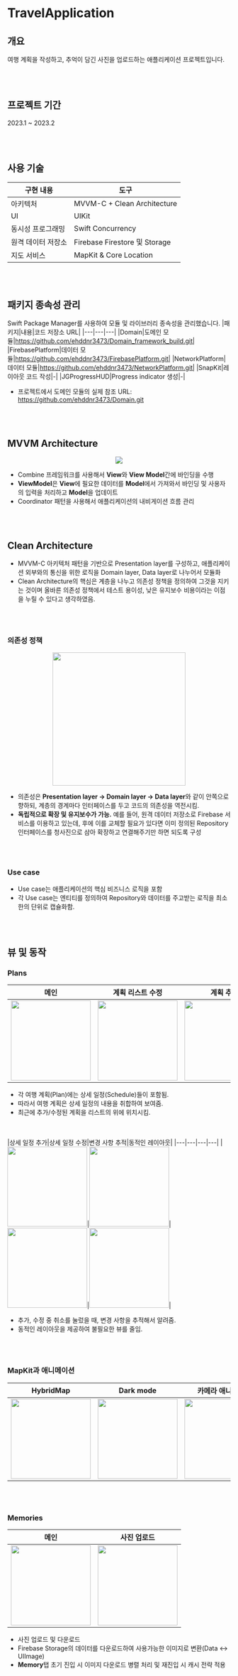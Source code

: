 # TravelApplication

## 개요
여행 계획을 작성하고, 추억이 담긴 사진을 업로드하는 애플리케이션 프로젝트입니다.


<br></br>
## 프로젝트 기간
2023.1 ~ 2023.2


<br></br>
## 사용 기술
|구현 내용|도구|
|---|---|
|아키텍처|MVVM-C + Clean Architecture|
|UI|UIKit|
|동시성 프로그래밍|Swift Concurrency|
|원격 데이터 저장소|Firebase Firestore 및 Storage|
|지도 서비스|MapKit & Core Location|



<br></br>
## 패키지 종속성 관리
Swift Package Manager를 사용하여 모듈 및 라이브러리 종속성을 관리했습니다.
|패키지|내용|코드 저장소 URL|
|---|---|---|
|Domain|도메인 모듈|https://github.com/ehddnr3473/Domain_framework_build.git|
|FirebasePlatform|데이터 모듈|https://github.com/ehddnr3473/FirebasePlatform.git|
|NetworkPlatform|데이터 모듈|https://github.com/ehddnr3473/NetworkPlatform.git|
|SnapKit|레이아웃 코드 작성|-|
|JGProgressHUD|Progress indicator 생성|-|

* 프로젝트에서 도메인 모듈의 실제 참조 URL: https://github.com/ehddnr3473/Domain.git



<br></br>
## MVVM Architecture
<p align="center">
 <img src="/Document/MVVM.png">
</p>

- Combine 프레임워크를 사용해서 **View**와 **View Model**간에 바인딩을 수행
- **ViewModel**은 **View**에 필요한 데이터를 **Model**에서 가져와서 바인딩 및 사용자의 입력을 처리하고 **Model**을 업데이트
- Coordinator 패턴을 사용해서 애플리케이션의 내비게이션 흐름 관리

<br></br>
## Clean Architecture

- MVVM-C 아키텍처 패턴을 기반으로 Presentation layer를 구성하고, 애플리케이션 외부와의 통신을 위한 로직을 Domain layer, Data layer로 나누어서 모듈화
- Clean Architecture의 핵심은 계층을 나누고 의존성 정책을 정의하여 그것을 지키는 것이며 올바른 의존성 정책에서 테스트 용이성, 낮은 유지보수 비용이라는 이점을 누릴 수 있다고 생각하였음.


<br></br>
### 의존성 정책
<p align="center">
 <img src="/Document/Dependency policy.png" height=300>
</p>

- 의존성은 **Presentation layer -> Domain layer -> Data layer**와 같이 안쪽으로 향하되, 계층의 경계마다 인터페이스를 두고 코드의 의존성을 역전시킴.
- **독립적으로 확장 및 유지보수가 가능.** 예를 들어, 원격 데이터 저장소로 Firebase 서비스를 이용하고 있는데, 후에 이를 교체할 필요가 있다면 이미 정의된 Repository 인터페이스를 청사진으로 삼아 확장하고 연결해주기만 하면 되도록 구성


<br></br>
### Use case

- Use case는 애플리케이션의 핵심 비즈니스 로직을 포함
- 각 Use case는 엔티티를 정의하여 Repository와 데이터를 주고받는 로직을 최소한의 단위로 캡슐화함.


<br></br>
## 뷰 및 동작
### Plans
|메인|계획 리스트 수정|계획 추가|계획 수정|
|---|---|---|---|
|<image src="Document/plansList.png" width="180">|<image src="Document/editPlansList.gif" width="180">|<image src="Document/newPlan.png" width="180">|<image src="Document/editPlan.png" width="180">|

- 각 여행 계획(Plan)에는 상세 일정(Schedule)들이 포함됨.
- 따라서 여행 계획은 상세 일정의 내용을 취합하여 보여줌.
- 최근에 추가/수정된 계획을 리스트의 위에 위치시킴.


<br></br>
|상세 일정 추가|상세 일정 수정|변경 사항 추적|동적인 레이아웃|
|---|---|---|---|
|<image src="Document/newSchedule.png" width="180">|<image src="Document/editSchedule.png" width="180">|<image src="Document/tracking.png" width="180">|<image src="Document/dynamicLayout.gif" width="180">|

- 추가, 수정 중 취소를 눌렀을 때, 변경 사항을 추적해서 알려줌.
- 동적인 레이아웃을 제공하여 불필요한 뷰를 줄임.


<br></br>
### MapKit과 애니메이션
|HybridMap|Dark mode|카메라 애니메이션|상세 일정 순서 수정|
|---|---|---|---|
|<image src="Document/MKHybridMapConfiguration.png" width="180">|<image src="Document/darkmode.png" width="180">|<image src="Document/nextAnimation.gif" width="180">|<image src="Document/editOrder.gif" width="180">|


<br></br>
### Memories
|메인|사진 업로드|
|---|---|
|<img src="Document/memoriesList.gif" width="180">|<img src="Document/uploadMemory.gif" width="180">|

- 사진 업로드 및 다운로드
- Firebase Storage의 데이터를 다운로드하여 사용가능한 이미지로 변환(Data <-> UIImage)
- **Memory**탭 초기 진입 시 이미지 다운로드 병렬 처리 및 재진입 시 캐시 전략 적용
